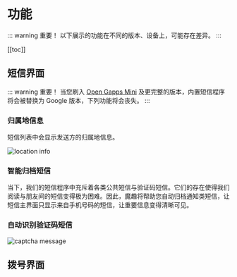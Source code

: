 # 功能

::: warning 重要！
以下展示的功能在不同的版本、设备上，可能存在差异。
:::

[[toc]]

## 短信界面

::: warning 重要！
当您刷入 [Open Gapps Mini](https://github.com/opengapps/opengapps/wiki/Mini-Package) 及更完整的版本，内置短信程序将会被替换为 Google 版本，下列功能将会丧失。
:::

### 归属地信息 <Badge text="MK44.4+"/>
短信列表中会显示发送方的归属地信息。

![location info](/screenshots/zh/messaging_location.png)

### 智能归档短信 <Badge text="目前仅支持中国大陆、中国香港、马来西亚与印度号码的识别" type="warn"/> <Badge text="MK71.2+"/>

当下，我们的短信程序中充斥着各类公共短信与验证码短信。它们的存在使得我们阅读与朋友间的短信变得极为困难。因此，魔趣将帮助您自动归档通知类短信，让短信主界面只显示来自手机号码的短信，让重要信息变得清晰可见。

### 自动识别验证码短信 <Badge text="MK60.1+"/>

![captcha message](/screenshots/zh/messaging_captcha.png)

## 拨号界面




